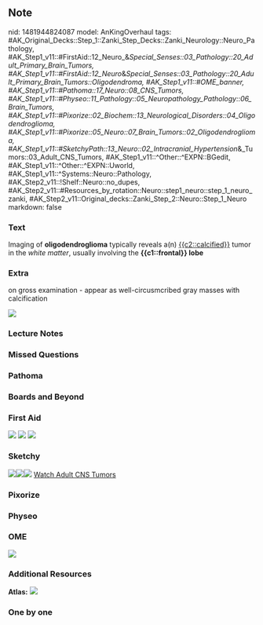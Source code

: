 ## Note
nid: 1481944824087
model: AnKingOverhaul
tags: #AK_Original_Decks::Step_1::Zanki_Step_Decks::Zanki_Neurology::Neuro_Pathology, #AK_Step1_v11::#FirstAid::12_Neuro_&_Special_Senses::03_Pathology::20_Adult_Primary_Brain_Tumors, #AK_Step1_v11::#FirstAid::12_Neuro_&_Special_Senses::03_Pathology::20_Adult_Primary_Brain_Tumors::Oligodendroma, #AK_Step1_v11::#OME_banner, #AK_Step1_v11::#Pathoma::17_Neuro::08_CNS_Tumors, #AK_Step1_v11::#Physeo::11_Pathology::05_Neuropathology_Pathology::06_Brain_Tumors, #AK_Step1_v11::#Pixorize::02_Biochem::13_Neurological_Disorders::04_Oligodendroglioma, #AK_Step1_v11::#Pixorize::05_Neuro::07_Brain_Tumors::02_Oligodendroglioma, #AK_Step1_v11::#SketchyPath::13_Neuro::02_Intracranial_Hypertension_&_Tumors::03_Adult_CNS_Tumors, #AK_Step1_v11::^Other::^EXPN::BGedit, #AK_Step1_v11::^Other::^EXPN::Uworld, #AK_Step1_v11::^Systems::Neuro::Pathology, #AK_Step2_v11::!Shelf::Neuro::no_dupes, #AK_Step2_v11::#Resources_by_rotation::Neuro::step1_neuro::step_1_neuro_zanki, #AK_Step2_v11::Original_decks::Zanki_Step_2::Neuro::Step_1_Neuro
markdown: false

### Text
<div>
  Imaging of <b>oligodendroglioma</b> typically reveals a(n)
  <u>{{c2::calcified}}</u> tumor in the <i>white matter</i>,
  usually involving the <b>{{c1::frontal}} lobe</b>
</div>

### Extra
on gross examination - appear as well-circusmcribed gray masses
with calcification
<div><img src="paste-82772609728513.jpg"></div>

### Lecture Notes


### Missed Questions


### Pathoma


### Boards and Beyond


### First Aid
<img src="tmpaFQ72v.png"> <img src="tmplflI5l.png"> <img src=
"tmp62HqRa.png">

### Sketchy
<img src="Screen%20Shot%202020-03-02%20at%209.57.46%20AM.JPG"
class="resizer"><img src=
"Screen%20Shot%202020-03-02%20at%209.57.56%20AM.JPG" class=
"resizer"><img src="Zoverall%20picture%20(88)_1566160514431.JPG"
class="resizer"> <a href=
"https://dashboard.sketchy.com/study/medical/courses/medical-pathophysiology/units/medical-pathophysiology-neuro/videos/medical-pathophysiology-neuro-intracranial-hypertension-and-tumors-adult-cns-tumors?utm_source=anki&utm_medium=partnership&utm_campaign=february_update&utm_content=medical">
Watch Adult CNS Tumors</a>

### Pixorize


### Physeo


### OME
<div class="ome-widget">
  <a href="https://onlinemeded.org?ref=anki"><img src=
  "_OME_AnkiFlashcards_General_4.png"></a>
</div>

### Additional Resources
<b>Atlas:</b> <img src="tmppSIVt6.png" class="resizer">

### One by one


